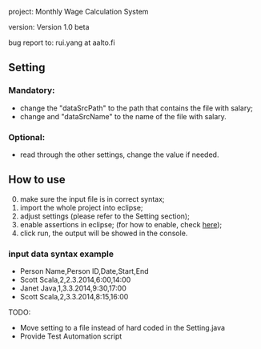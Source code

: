project: Monthly Wage Calculation System

version: Version 1.0 beta

bug report to: rui.yang at aalto.fi

## Setting
### Mandatory:
- change the "dataSrcPath" to the path that contains the file with salary;
- change and "dataSrcName" to the name of the file with salary.

### Optional:
- read through the other settings, change the value if needed.

## How to use
0. make sure the input file is in correct syntax;
1. import the whole project into eclipse;
2. adjust settings (please refer to the Setting section);
3. enable assertions in eclipse; (for how to enable, check [here](http://tutoringcenter.cs.usfca.edu/resources/enabling-assertions-in-eclipse.html));
4. click run, the output will be showed in the console.

### input data syntax example
- Person Name,Person ID,Date,Start,End
- Scott Scala,2,2.3.2014,6:00,14:00
- Janet Java,1,3.3.2014,9:30,17:00
- Scott Scala,2,3.3.2014,8:15,16:00

TODO:
- Move setting to a file instead of hard coded in the Setting.java
- Provide Test Automation script 
